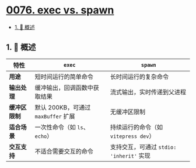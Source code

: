 # [0076. exec vs. spawn](https://github.com/Tdahuyou/TNotes.nodejs/tree/main/notes/0076.%20exec%20vs.%20spawn)

<!-- region:toc -->

- [1. 📒 概述](#1--概述)

<!-- endregion:toc -->

## 1. 📒 概述

| 特性 | `exec` | `spawn` |
| --- | --- | --- |
| **用途** | 短时间运行的简单命令 | 长时间运行的复杂命令 |
| **输出处理** | 缓冲输出，回调函数中获取结果 | 流式输出，实时传递到父进程 |
| **缓冲区限制** | 默认 200KB，可通过 `maxBuffer` 扩展 | 无缓冲区限制 |
| **适合场景** | 一次性命令（如 `ls`、`echo`） | 持续运行的命令（如 `vitepress dev`） |
| **交互支持** | 不适合需要交互的命令 | 支持交互，可通过 `stdio: 'inherit'` 实现 |
